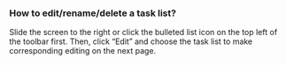 ### How to edit/rename/delete a task list?
Slide the screen to the right or click the bulleted list icon on the top left of the toolbar first. Then, click “Edit” and choose the task list to make corresponding editing on the next page.
